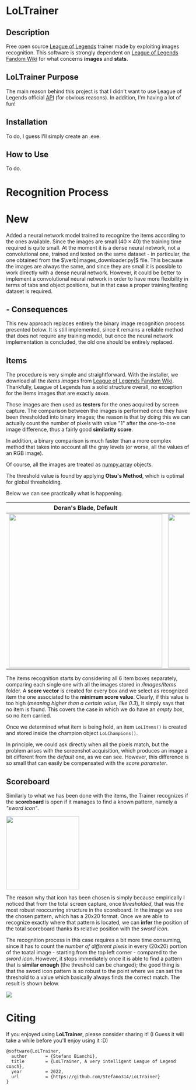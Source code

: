 # LoLTrainer

Description
-----------
Free open source [League of Legends](https://www.leagueoflegends.com/) trainer made by 
exploiting images recognition.
This software is strongly dependent on 
[League of Legends Fandom Wiki](https://leagueoflegends.fandom.com/wiki/League_of_Legends_Wiki) for what concerns
**images** and **stats**.

LoLTrainer Purpose
------------------
The main reason behind this project is that I didn't want to use League of Legends official
[API](https://developer.riotgames.com/) (for obvious reasons). In addition, I'm having a 
lot of fun!

Installation
------------
To do, I guess I'll simply create an .exe.


How to Use
----------
To do.

# Recognition Process
# **New**
Added a neural network model trained to recognize the items according to the ones available. Since the images are small $(40\times40)$ the training time required is quite small.
At the moment it is a dense neural network, not a convolutional one, trained and tested on the same dataset - in particular, the one obtained from the $\verb|images_downloader.py|$ file. This because the images are always the same, and since they are small it is possible to work directly with a dense neural network. However, it could be better to implement a convolutional neural network in order to have more flexibility in terms of tabs and object positions, but in that case a proper training/testing dataset is required. 

## **- Consequences**
This new approach replaces entirely the binary image recognition process presented below. It is still implemented, since it remains a reliable method that does not require any training model, but once the neural network implementation is concluded, the old one should be entirely replaced. 

## Items

The procedure is very simple and straightforward. With the installer, we download all the 
*items images* from [League of Legends Fandom Wiki](https://leagueoflegends.fandom.com/wiki/League_of_Legends_Wiki). 
Thankfully, League of Legends has a solid structure overall, no exception for the items
images that are exactly ```40x40```.

Those images are then used as **testers** for the ones acquired by screen capture. 
The comparison between the images is performed once they have been thresholded into binary 
images; the reason is that by doing this we can actually count the number of pixels with 
value "1" after the one-to-one image difference, thus a fairly good **similarity score**.

In addition, a binary comparison is much faster than a more complex method that takes into
account all the gray levels (or worse, all the values of an RGB image).

Of course, all the images are treated as [numpy.array](https://numpy.org/doc/stable/reference/generated/numpy.array.html)
objects.

The threshold value is found by applying **Otsu's Method**, which is optimal for
global thresholding.

Below we can see practically what is happening.

| Doran's Blade, Default      | Doran's Blade, Default Threshold | Doran's Blade, Screenshot     | Doran's Blade, Screnshot Threshold |
| :---:        |    :----:   |          :---: | :---: |
| <img src="https://user-images.githubusercontent.com/79590448/169715691-6a5993fb-724d-46a2-b44a-f32563a5b4cf.png" width="420">      | <img src="https://user-images.githubusercontent.com/79590448/169715725-5a126fce-96cf-4f1f-8d10-4a82ff6ce924.png" width="420">       | <img src="https://user-images.githubusercontent.com/79590448/169715751-062bdd4c-829f-48d8-834b-02f314dba956.png" width="420">   | <img src="https://user-images.githubusercontent.com/79590448/169715755-80acc1c1-76ce-4776-86d5-edb4031a4d52.png" width="420"> |

The items recognition starts by considering all 6 item boxes separately, comparing each
single one with all the images stored in */Images/Items* folder. A **score vector** is
created for every box and we select as recognized item the one associated to the
**minimum score value**.
Clearly, if this value is too high (*meaning higher than a certain value, like 0.3*), it
simply says that no item is found. This covers the case in which we do have an *empty
box*, so no item carried.

Once we determined what item is being hold, an item ```LoLItems()``` is created and 
stored inside the champion object ```LoLChampions()```.

In principle, we could ask directly when all the pixels match, but the problem arises with 
the screenshot acquisition, which produces an image a bit different from the *default* one, 
as we can see. However, this difference is so small that can easily be compensated with 
the *score parameter*.

## Scoreboard
Similarly to what we has been done with the items, the Trainer recognizes if the **scoreboard** is open if it manages to find a known pattern, namely a *"sword icon"*.

<img style="" src="https://user-images.githubusercontent.com/79590448/172323572-4de4844d-ac97-431c-b20f-5396287e3302.png" width="200">

The reason why that icon has been chosen is simply because empirically I noticed that from the total screen capture, once *thresholded*, that was the most robust reoccurring structure in the scoreboard. In the image we see the chosen pattern, which has a 20x20 format. Once we are able to recognize exactly where that pattern is located, we can **infer** the position of the total scoreboard thanks its relative position with the *sword icon*.

The recognition process in this case requires a bit more time consuming, since it has to count the *number of different pixels* in every (20x20) portion of the toatal image - starting from the top left corner - compared to the *sword icon*. However, it stops immediately once it is able to find a pattern that is **similar enough** (the threshold can be changed); the good thing is that the sword icon pattern is so robust to the point where we can set the threshold to a value which basically always finds the correct match. The result is shown below.

<img style="" src="https://user-images.githubusercontent.com/79590448/172334207-38a7f3e6-04ff-42ce-a176-a0dabbbe8183.png"> 


# Citing

If you enjoyed using **LoLTrainer**, please consider sharing it! (I Guess it will take a 
while before you'll enjoy using it :D)
```
@software{LoLTrainer,
  author       = {Stefano Bianchi},
  title        = {LoLTrainer, A very intelligent League of Legend coach},
  year         = 2022,
  url          = {https://github.com/Stefano314/LoLTrainer}
}
```
